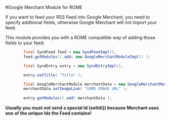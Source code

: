 #Google Merchant Module for ROME

If you want to feed your RSS Feed into Google Merchant, you need to specify additional fields,
otherwise Google Merchant will not import your feed. 

This module provides you with a ROME compatible way of adding those fields to your feed:

```java
        final SyndFeed feed = new SyndFeedImpl();
        feed.getModules().add( new GoogleMerchantModuleImpl() );

        final SyndEntry entry = new SyndEntryImpl();

        entry.setTitle( "Title" );

        final GoogleMerchantModule merchantData = new GoogleMerchantModuleImpl();
        merchantData.setImageLink( "SOME IMAGE URL" );
        
        entry.getModules().add( merchantData );
```

**Usually you must not send a special Id (setId()) because Merchant uses one of the unique Ids the Feed contains!**